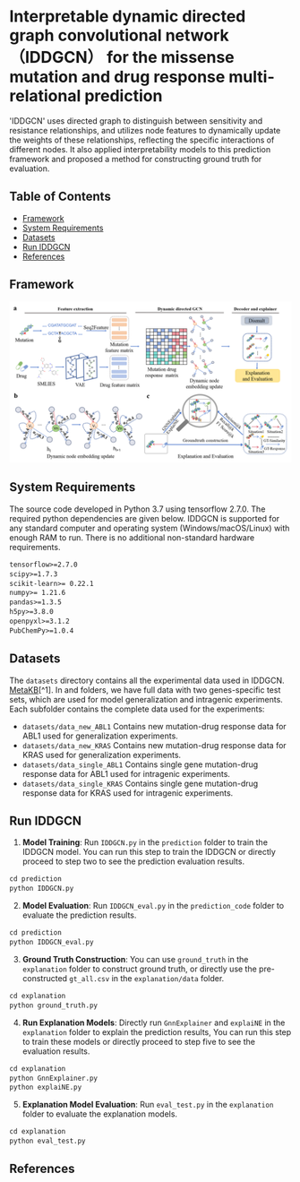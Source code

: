 # Interpretable dynamic directed graph convolutional network（IDDGCN） for the missense mutation and drug response multi-relational prediction

'IDDGCN' uses directed graph to distinguish between sensitivity and resistance relationships, and utilizes node features to dynamically update the weights of these relationships, reflecting the specific interactions of different nodes. It also applied interpretability models to this prediction framework and proposed a method for constructing ground truth for evaluation. 

## Table of Contents
- [Framework](#framework)
- [System Requirements](#system-requirements)
- [Datasets](#datasets)
- [Run IDDGCN](#run-iddgcn)
- [References](#References)

## Framework
![Framework](image/IDDGCN.png)

## System Requirements
The source code developed in Python 3.7 using tensorflow  2.7.0. The required python dependencies are given below. IDDGCN is supported for any standard computer and operating system (Windows/macOS/Linux) with enough RAM to run. There is no additional non-standard hardware requirements.
```markdown
tensorflow>=2.7.0
scipy>=1.7.3
scikit-learn>= 0.22.1
numpy>= 1.21.6
pandas>=1.3.5
h5py>=3.8.0
openpyxl>=3.1.2
PubChemPy>=1.0.4
```

## Datasets
The `datasets` directory contains all the experimental data used in IDDGCN. [MetaKB](https://search.cancervariants.org/#*)[^1].
In and folders, we have full data with two genes-specific test sets, which are used for model generalization and intragenic experiments. Each subfolder contains the complete data used for the experiments:
- `datasets/data_new_ABL1` Contains new mutation-drug response data for ABL1 used for generalization experiments.
- `datasets/data_new_KRAS` Contains new mutation-drug response data for KRAS used for generalization experiments.
- `datasets/data_single_ABL1` Contains single gene mutation-drug response data for ABL1 used for intragenic experiments.
- `datasets/data_single_KRAS` Contains single gene mutation-drug response data for KRAS used for intragenic experiments.

## Run IDDGCN

1. **Model Training**: Run `IDDGCN.py` in the `prediction` folder to train the IDDGCN model. You can run this step to train the IDDGCN or directly proceed to step two to see the prediction evaluation results.
```markdown
cd prediction
python IDDGCN.py
```
2. **Model Evaluation**: Run `IDDGCN_eval.py` in the `prediction_code` folder to evaluate the prediction results.
```markdown
cd prediction
python IDDGCN_eval.py
```
3. **Ground Truth Construction**: You can use `ground_truth` in the `explanation` folder to construct ground truth, or directly use the pre-constructed `gt_all.csv` in the `explanation/data` folder.
```markdown
cd explanation
python ground_truth.py
```
4. **Run Explanation Models**: Directly run `GnnExplainer` and `explaiNE` in the `explanation` folder to explain the prediction results, You can run this step to train these models or directly proceed to step five to see the evaluation results.
```markdown
cd explanation
python GnnExplainer.py
python explaiNE.py
```
5. **Explanation Model Evaluation**: Run `eval_test.py` in the `explanation` folder to evaluate the explanation models.  
```markdown
cd explanation
python eval_test.py
```

## References
[^1]:Wagner A H, Walsh B, Mayfield G, et al. A harmonized meta-knowledgebase of clinical interpretations of somatic genomic variants in cancer[J]. Nature genetics, 2020, 52(4): 448-457.
